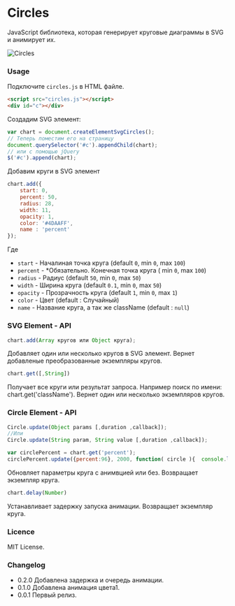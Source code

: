 # Circles

JavaScript библиотека, которая генерирует круговые диаграммы в SVG и анимирует их.

![Circles](http://s36-temporary-files.radikal.ru/0595fd1fe33047ada47468cc5e2adcf4/-929206895.jpg)

### Usage

Подключите `circles.js` в HTML файле.

```html
<script src="circles.js"></script>
<div id="с"></div>
```

Создадим SVG элемент:

```js
var chart = document.createElementSvgCircles();
// Теперь поместим его на страницу
document.querySelector('#c').appendChild(chart);
// или с помощью jQuery 
$('#c').append(chart);
```



Добавим круги в SVG элемент

```js
chart.add({
    start: 0,         
    percent: 50,      
    radius: 28,       
    width: 11,       
    opacity: 1,      
    color: '#4DAAFF', 
    name : 'percent'  
});
```

Где

* `start` 		    - Началиная точка круга (default `0`, min `0`, max `100`)
* `percent` 		- *Обязательно. Конечная точка круга ( min `0`, max `100`)
* `radius` 		    - Радиус (default `50`, min `0`, max `50`)
* `width` 		    - Ширина круга (default `0.1`, min `0`, max `50`)
* `opacity` 		- Прозрачность круга (default `1`, min `0`, max `1`)
* `color` 		    - Цвет (default : Случайный)
* `name` 		    - Название круга, а так же className (default : `null`)



### SVG Element - API 

```js
chart.add(Array кругов или Object круга);
```

Добавляет один или несколько кругов в SVG элемент.
Вернет добавленые преобразованные экземпляры кругов.

```js
chart.get([,String])
```

Получает все круги или результат запроса. Например поиск по имени: chart.get('className'). 
Вернет один или несколько экземпляров кругов.


### Circle Element - API 

```js
Circle.update(Object params [,duration ,callback]);
//Или
Circle.update(String param, String value [,duration ,callback]);
```

```js
var circlePercent = chart.get('percent');
circlePercent.update({percent:96}, 2000, function( circle ){  console.log('circle',this);  });
```
Обновляет параметры круга с анимвцией или без.
Возвращает экземпляр круга.

```js
chart.delay(Number)
```

Устанавливает задержку запуска анимации.
Возвращает экземпляр круга. 



### Licence

MIT License.

### Changelog

* 0.2.0    Добавлена задержка и очередь анимации.
* 0.1.0    Добавлена анимация цвета1.
* 0.0.1    Первый релиз.
